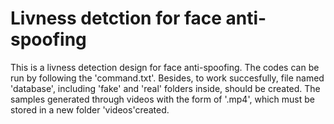 # Livness detction for face anti-spoofing
This is a livness detection design for face anti-spoofing. The codes can be run by following the 'command.txt'.
Besides, to work succesfully, file named 'database', including 'fake' and 'real' folders inside, should be created. 
The samples generated through videos with the form of '.mp4', which must be stored in a new folder 'videos'created.
